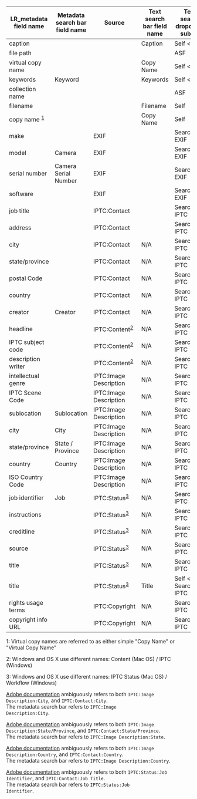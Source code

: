 |LR_metadata field name| Metadata search bar field name | Source | Text search bar field name | Text search dropdown subset | Smart collection field name|
|---|---|---|---|---|---|
|caption|||Caption|Self < ASF|?|
|file path||||ASF|?|
|virtual copy name|||Copy Name|Self < ASF|?|
|keywords|Keyword||Keywords|Self < ASF|?|
|collection name||||ASF|?|
|filename|||Filename|Self|?|
|copy name <sup>[1](#myfootnote1)</sup>|||Copy Name|Self|?|
|make||EXIF||Searchable EXIF|?|
|model|Camera|EXIF||Searchable EXIF|?|
|serial number|Camera Serial Number|EXIF||Searchable EXIF|?|
|software||EXIF||Searchable EXIF|?|
|job title||IPTC:Contact||Searchable IPTC|?|
|address||IPTC:Contact||Searchable IPTC|?|
|city||IPTC:Contact|N/A|Searchable IPTC|?|
|state/province||IPTC:Contact|N/A|Searchable IPTC|?|
|postal Code||IPTC:Contact|N/A|Searchable IPTC|?|
|country||IPTC:Contact|N/A|Searchable IPTC|?|
|creator|Creator|IPTC:Contact|N/A|Searchable IPTC|?|
|headline||IPTC:Content<sup>[2](#myfootnote2)</sup>|N/A|Searchable IPTC|?|
|IPTC subject code||IPTC:Content<sup>[2](#myfootnote2)</sup>|N/A|Searchable IPTC|?|
|description writer||IPTC:Content<sup>[2](#myfootnote2)</sup>|N/A|Searchable IPTC|?|
|intellectual genre||IPTC:Image Description|N/A|Searchable IPTC|?|
|IPTC Scene Code||IPTC:Image Description|N/A|Searchable IPTC|?|
|sublocation|Sublocation|IPTC:Image Description|N/A|Searchable IPTC|?|
|city|City|IPTC:Image Description|N/A|Searchable IPTC|?|
|state/province|State / Province|IPTC:Image Description|N/A|Searchable IPTC|?|
|country|Country|IPTC:Image Description|N/A|Searchable IPTC|?|
|ISO Country Code||IPTC:Image Description|N/A|Searchable IPTC|?|
|job identifier|Job|IPTC:Status<sup>[3](#myfootnote3)</sup>|N/A|Searchable IPTC|?|
|instructions||IPTC:Status<sup>[3](#myfootnote3)</sup>|N/A|Searchable IPTC|?|
|creditline||IPTC:Status<sup>[3](#myfootnote3)</sup>|N/A|Searchable IPTC|?|
|source||IPTC:Status<sup>[3](#myfootnote3)</sup>|N/A|Searchable IPTC|?|
|title||IPTC:Status<sup>[3](#myfootnote3)</sup>|N/A|Searchable IPTC|?|
|title||IPTC:Status<sup>[3](#myfootnote3)</sup>|Title|Self < SM, Searchable IPTC|?|
|rights usage terms||IPTC:Copyright|N/A|Searchable IPTC|?|
|copyright info URL||IPTC:Copyright|N/A|Searchable IPTC|?|

<a name="myfootnote1">1</a>: Virtual copy names are referred to as either simple "Copy Name" or "Virtual Copy Name"

<a name="myfootnote2">2</a>: Windows and OS X use different names: Content (Mac OS) / IPTC (Windows)

<a name="myfootnote3">3</a>: Windows and OS X use different names: IPTC Status (Mac OS) / Workflow (Windows)

<a href="https://helpx.adobe.com/lightroom/help/finding-photos-catalog.html">Adobe documentation</a> ambiguously refers to both <code>IPTC:Image Description:City</code>, and <code>IPTC:Contact:City</code>.<br/>The metadata search bar refers to <code>IPTC:Image Description:City</code>.

<a href="https://helpx.adobe.com/lightroom/help/finding-photos-catalog.html">Adobe documentation</a> ambiguously refers to both <code>IPTC:Image Description:State/Province</code>, and <code>IPTC:Contact:State/Province</code>. <br/>The metadata search bar refers to <code>IPTC:Image Description:State</code>.

<a href="https://helpx.adobe.com/lightroom/help/finding-photos-catalog.html">Adobe documentation</a> ambiguously refers to both <code>IPTC:Image Description:Country</code>, and <code>IPTC:Contact:Country</code>.<br/>The metadata search bar refers to <code>IPTC:Image Description:Country</code>.

<a href="https://helpx.adobe.com/lightroom/help/finding-photos-catalog.html">Adobe documentation</a> ambiguously refers to both <code>IPTC:Status:Job Identifier</code>, and <code>IPTC:Contact:Job Title</code>.<br/>The metadata search bar refers to <code>IPTC:Status:Job Identifier</code>.

